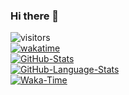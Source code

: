 ### Hi there 👋
![visitors](https://visitor-badge.laobi.icu/badge?page_id=Glucy-2.Glucy-2)  
[![wakatime](https://wakatime.com/badge/user/0235aeed-6eff-4810-84c2-cb5ca69a64d8.svg)](https://wakatime.com/@Glucy2)  
[![GitHub-Stats](https://github-readme-stats.vercel.app/api?username=Glucy-2&theme=transparent&show_icons=true)](https://github.com/anuraghazra/github-readme-stats)  
[![GitHub-Language-Stats](https://github-stats-josstorer.vercel.app/api/top-langs/?username=Glucy-2&title_color=006AFF&icon_color=0579C3&text_color=417E87&bg_color=00000000&layout=compact&exclude_repo=-,Draw-Numbers,Garbage-Classification-Search)](https://github.com/anuraghazra/github-readme-stats)  
[![Waka-Time](https://github-readme-stats.vercel.app/api/wakatime?username=Glucy2&theme=transparent&layout=compact)](https://wakatime.com/@Glucy2)  
<!--
- 🔭 I’m currently working on ...
- 🌱 I’m currently learning ...
- 👯 I’m looking to collaborate on ...
- 🤔 I’m looking for help with ...
- 💬 Ask me about ...
- 📫 How to reach me: ...
- 😄 Pronouns: ...
- ⚡ Fun fact: ...
-->
